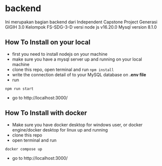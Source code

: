 ﻿# backend
Ini merupakan bagian backend dari Independent Capstone Project Generasi GIGIH 3.0 Kelompok FS-SDG-3-D
versi node js v16.20.0
Mysql version 8.1.0

## How To Install on your local
- first you need to install nodejs on your machine
- make sure you have a mysql server up and running on your local machine
- clone this repo, open terminal and run ```npm install```
- write the connection detail of to your MySQL database on  **.env file**
- run
```
npm run start
```
- go to http://localhost:3000/

## How To Install with docker
- Make sure you have docker desktop for windows user, or docker engine/docker desktop for linux up and running
- clone this repo
- open terminal and run
```
docker compose up
```
- go to http://localhost:3000/
